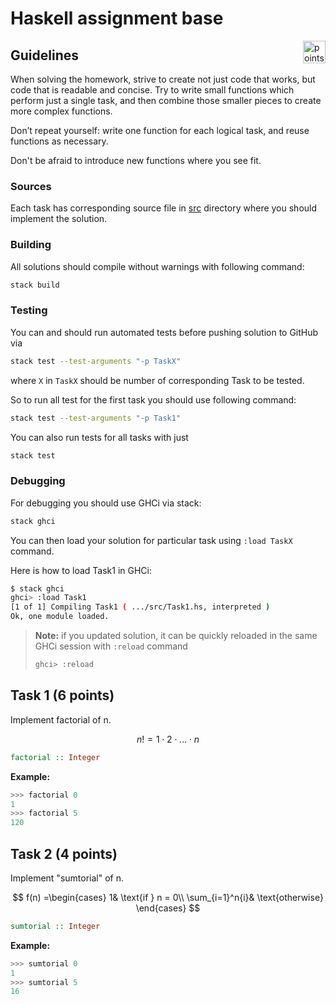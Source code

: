 # Haskell assignment base

<img alt="points bar" align="right" height="36" src="../../blob/badges/.github/badges/points-bar.svg" />

## Guidelines

When solving the homework, strive to create not just code that works, but code that is readable and concise.
Try to write small functions which perform just a single task, and then combine those smaller
pieces to create more complex functions.

Don’t repeat yourself: write one function for each logical task, and reuse functions as necessary.

Don't be afraid to introduce new functions where you see fit.

### Sources

Each task has corresponding source file in [src](src) directory where you should implement the solution.

### Building

All solutions should compile without warnings with following command:

```bash
stack build
```

### Testing

You can and should run automated tests before pushing solution to GitHub via

```bash
stack test --test-arguments "-p TaskX"
```

where `X` in `TaskX` should be number of corresponding Task to be tested.

So to run all test for the first task you should use following command:

```bash
stack test --test-arguments "-p Task1"
```

You can also run tests for all tasks with just

```bash
stack test
```

### Debugging

For debugging you should use GHCi via stack:

```bash
stack ghci
```

You can then load your solution for particular task using `:load TaskX` command.

Here is how to load Task1 in GHCi:

```bash
$ stack ghci
ghci> :load Task1
[1 of 1] Compiling Task1 ( .../src/Task1.hs, interpreted )
Ok, one module loaded.
```

> **Note:** if you updated solution, it can be quickly reloaded in the same GHCi session with `:reload` command
> ```bash
> ghci> :reload
> ```

## Task 1 (6 points)

Implement factorial of n.

$$
n! = 1 \cdot 2 \cdot ... \cdot n
$$

```haskell
factorial :: Integer
```
**Example:**
```haskell
>>> factorial 0
1
>>> factorial 5
120
```

## Task 2 (4 points)

Implement "sumtorial" of n.

$$
f(n) =\begin{cases}
1& \text{if } n = 0\\
\sum_{i=1}^n{i}& \text{otherwise}
\end{cases}
$$

```haskell
sumtorial :: Integer
```
**Example:**
```haskell
>>> sumtorial 0
1
>>> sumtorial 5
16
```
